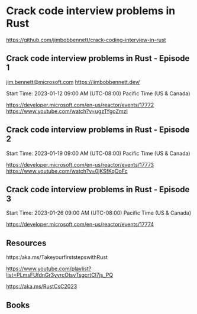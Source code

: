 # Crack code interview problems in Rust

https://github.com/jimbobbennett/crack-coding-interview-in-rust

## Crack code interview problems in Rust - Episode 1

jim.bennett@microsoft.com
https://jimbobbennett.dev/

Start Time: 2023-01-12 09:00 AM (UTC-08:00) Pacific Time (US & Canada)

https://developer.microsoft.com/en-us/reactor/events/17772
https://www.youtube.com/watch?v=ugz1YgoZmzI

## Crack code interview problems in Rust - Episode 2

Start Time: 2023-01-19 09:00 AM (UTC-08:00) Pacific Time (US & Canada)

https://developer.microsoft.com/en-us/reactor/events/17773
https://www.youtube.com/watch?v=0jKSfKqOoFc


## Crack code interview problems in Rust - Episode 3

Start Time: 2023-01-26 09:00 AM (UTC-08:00) Pacific Time (US & Canada)

https://developer.microsoft.com/en-us/reactor/events/17774


## Resources
https:/aka.ms/TakeyourfirststepswithRust

https://www.youtube.com/playlist?list=PLmsFUfdnGr3yyrcOtsvTsgcrtCl7js_PQ

https://aka.ms/RustCsC2023


## Books
